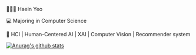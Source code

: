 👩🏻‍💻 Haein Yeo

💻 Majoring in Computer Science

🐥 HCI | Human-Centered AI | XAI | Computer Vision | Recommender system 

[![Anurag's github stats](https://github-readme-stats.vercel.app/api?username=haaaein)](https://github.com/anuraghazra/github-readme-stats)

